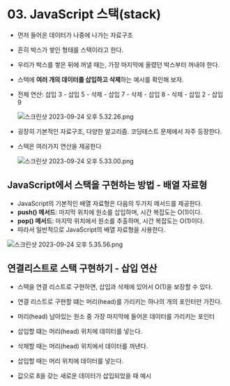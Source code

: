 # 03. JavaScript 스택(stack)

- 먼저 들어온 데이터가 나중에 나가는 자료구조
- 흔히 박스가 쌓인 형태를 스택이라고 한다.
- 우리가 박스를 쌓은 뒤에 꺼낼 때는, 가장 마지막에 올렸던 박스부터 꺼내야 한다.
- 스택에 **여러 개의 데이터를 삽입하고 삭제**하는 예시를 확인해 보자.
- 전체 연산: 삽입 3 - 삽입 5 - 삭제 - 삽입 7 - 삭제 - 삽입 8 - 삭제 - 삽입 2 - 삽입 9
    
    ![스크린샷 2023-09-24 오후 5.32.26.png](https://prod-files-secure.s3.us-west-2.amazonaws.com/84863426-31c9-4f36-9772-775b1b68d7f3/1289aacd-14b4-4872-8249-cf995172f4a1/%E1%84%89%E1%85%B3%E1%84%8F%E1%85%B3%E1%84%85%E1%85%B5%E1%86%AB%E1%84%89%E1%85%A3%E1%86%BA_2023-09-24_%E1%84%8B%E1%85%A9%E1%84%92%E1%85%AE_5.32.26.png)
    
- 굉장히 기본적인 자료구조, 다양한 알고리즘. 코딩테스트 문제에서 자주 등장한다.
- 스택은 여러가지 연산을 제공한다
    
    ![스크린샷 2023-09-24 오후 5.33.00.png](https://prod-files-secure.s3.us-west-2.amazonaws.com/84863426-31c9-4f36-9772-775b1b68d7f3/a82eaf19-2077-4c13-a65d-f198258ed1b5/%E1%84%89%E1%85%B3%E1%84%8F%E1%85%B3%E1%84%85%E1%85%B5%E1%86%AB%E1%84%89%E1%85%A3%E1%86%BA_2023-09-24_%E1%84%8B%E1%85%A9%E1%84%92%E1%85%AE_5.33.00.png)
    

## JavaScript에서 스택을 구현하는 방법 - 배열 자료형

- JavaScript의 기본적인 배열 자료형은 다음의 두가지 메서드를 제공한다.
- **push() 메서드**: 마지막 위치에 원소를 삽입하며, 시간 복잡도는 O(1)이다.
- **pop() 메서드**: 마지막 위치에서 원소를 추출하며, 시간 복잡도는 O(1)이다.
- 따라서 일반적으로 JavaScript의 배열 자료형을 사용한다.

![스크린샷 2023-09-24 오후 5.35.56.png](https://prod-files-secure.s3.us-west-2.amazonaws.com/84863426-31c9-4f36-9772-775b1b68d7f3/9641d2ec-a024-4ae4-8424-4bc3a38c49ac/%E1%84%89%E1%85%B3%E1%84%8F%E1%85%B3%E1%84%85%E1%85%B5%E1%86%AB%E1%84%89%E1%85%A3%E1%86%BA_2023-09-24_%E1%84%8B%E1%85%A9%E1%84%92%E1%85%AE_5.35.56.png)

## 연결리스트로 스택 구현하기 - 삽입 연산

- 스택을 연결 리스트로 구현하면, 삽입과 삭제에 있어서 O(1)을 보장할 수 있다.
- 연결 리스트로 구현할 떄는 머리(head)를 가리키는 하나의 개의 포인터만 가진다.
- 머리(head) 남아있는 원소 중 가장 마지막에 들어온 데이터를 가리키는 포인터

- 삽입할 떄는 머리(head) 위치에 데이터를 넣는다.
- 삭제할 때는 머리(head) 위치에서 데이터를 꺼낸다.
- 삽입할 때는 머리 위치에 데이터를 넣는다.
- 값으로 8을 갖는 새로운 데이터가 삽입되었을 때 예시
